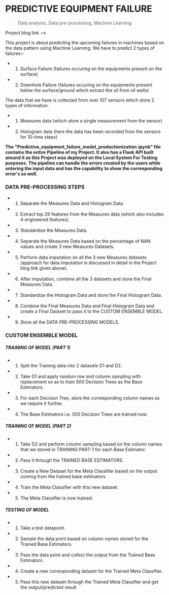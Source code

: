 <h1>PREDICTIVE EQUIPMENT FAILURE</h1>

> Data analysis, Data pre-processing, Machine Learning

Project blog link --> 

This project is about predicting the upcoming failures in machines based on the data pattern using Machine Learning. We have to predict 2 types of failures:-
* 1) Surface Failure (failures occuring on the equipments present on the surface)
* 2) Downhole Failure (failures occuring on the equipments present below the surface/ground which extract the oil from oil wells)

The data that we have is collected from over 107 sensors which store 2 types of information. 
* 1) Measures data (which store a single measurement from the sensor)
* 2) Histogram data (here the data has been recorded from the sensors for 10-time steps)

<b>The "Predictive_equipment_failure_model_productionization.ipynb" file contains the entire Pipeline of my Project. It also has a Flask API built around it as this Project was deployed on the Local System For Testing purposes. The pipeline can handle the errors created by the users while entering the input data and has the capability to show the corresponding error's as well.</b>

<h3>DATA PRE-PROCESSING STEPS</h3>

* 1) Separate the Measures Data and Histogram Data.
* 2) Extract top 29 features from the Measures data (which also includes 4 engineered features).
* 3) Standardize the Measures Data.
* 4) Separate the Measures Data based on the percentage of NAN values and create 3 new Measures Datasets.
* 5) Perform data imputation on all the 3 new Measures datasets (approach for data imputation is discussed in detail in the Project blog link given above).
* 6) After imputation, combine all the 3 datasets and store the Final Measures Data.
* 7) Standardize the Histogram Data and store the Final Histogram Data.
* 8) Combine the Final Measures Data and Final Histogram Data and create a Final Dataset to pass it to the CUSTOM ENSEMBLE MODEL.
* 9) Store all the DATA PRE-PROCESSING MODELS.

<h3>CUSTOM ENSEMBLE MODEL</h3>

<h5>TRAINING OF MODEL (PART 1)</h5>

* 1) Split the Training data into 2 datasets D1 and D2.
* 2) Take D1 and apply random row and column sampling with replacement so as to train 500 Decision Trees as the Base Estimators.
* 3) For each Decision Tree, store the corresponding column names as we require it further.
* 4) The Base Estimators i.e. 500 Decision Trees are trained now. 

<h5>TRAINING OF MODEL (PART 2)</h5>

* 1) Take D2 and perform column sampling based on the column names that we stored in TRAINING PART-1 for each Base Estimator.
* 2) Pass it through the TRAINED BASE ESTIMATORS.
* 3) Create a New Dataset for the Meta Classifier based on the output coming from the trained base estimators.
* 4) Train the Meta Classifier with this new dataset.
* 5) The Meta Classifier is now trained. 

<h5>TESTING OF MODEL</h5>

* 1) Take a test datapoint.
* 2) Sample the data point based on column names stored for the Trained Base Estimators.
* 3) Pass the data point and collect the output from the Trained Base Estimators.
* 4) Create a new corresponding dataset for the Trained Meta Classifier.
* 5) Pass this new dataset through the Trained Meta Classifier and get the output/predicted result

